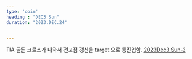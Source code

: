 ```yaml
---
type: "coin"
heading : "DEC3 Sun"
duration: "2023.DEC.24"


---
```

 




TIA 골든 크로스가 나와서 전고점 갱신을 target 으로 롱진입함. 
[2023Dec3 Sun-2](/todo/images/Document2023DEC3-Sun-2.pdf)



